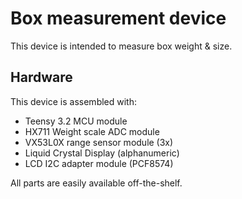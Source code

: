 Box measurement device
======================

This device is intended to measure box weight & size.

Hardware
--------
This device is assembled with:
 * Teensy 3.2 MCU module 
 * HX711 Weight scale ADC module
 * VX53L0X range sensor module (3x)
 * Liquid Crystal Display (alphanumeric)
 * LCD I2C adapter module (PCF8574)

All parts are easily available off-the-shelf.
